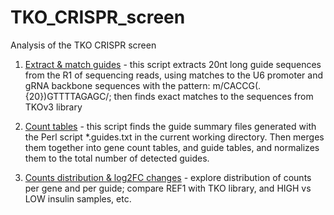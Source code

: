 # TKO_CRISPR_screen
Analysis of the TKO CRISPR screen

1. [Extract & match guides](count_guides.TKO.pl) - this script extracts 20nt long guide sequences from the R1 of sequencing reads, using matches to the U6 promoter and gRNA backbone sequences with the pattern:  m/CACCG(.{20})GTTTTAGAGC/; then finds exact matches to the sequences from TKOv3 library

2. [Count tables](guide_count_table.R) - this script finds the guide summary files generated with the Perl script \*.guides.txt in the current working directory. Then merges them together into gene count tables, and guide tables, and normalizes them to the total number of detected guides.

3. [Counts distribution & log2FC changes](TKOv3_analysis.R) - explore distribution of counts per gene and per guide; compare REF1 with TKO library, and HIGH vs LOW insulin samples, etc.
